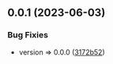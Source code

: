 

## 0.0.1 (2023-06-03)


### Bug Fixies

* version => 0.0.0 ([3172b52](https://github.com/demetreades/api/commit/3172b5263e7590e9f4ec9974c7162a677e572a07))